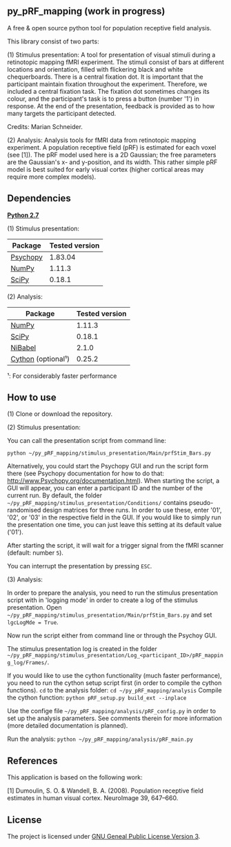 ## py_pRF_mapping (work in progress)
A free & open source python tool for population receptive field analysis.

This library consist of two parts:

(1) Stimulus presentation: A tool for presentation of visual stimuli during a retinotopic mapping fMRI experiment. The stimuli consist of bars at different locations and orientation, filled with flickering black and white chequerboards. There is a central fixation dot. It is important that the participant maintain fixation throughout the experiment. Therefore, we included a central fixation task. The fixation dot sometimes changes its colour, and the participant's task is to press a button (number '1') in response. At the end of the presentation, feedback is provided as to how many targets the participant detected.

Credits: Marian Schneider.

(2) Analysis: Analysis tools for fMRI data from retinotopic mapping experiment. A population receptive field (pRF) is estimated for each voxel (see [1]). The pRF model used here is a 2D Gaussian; the free parameters are the Gaussian's x- and y-position, and its width. This rather simple pRF model is best suited for early visual cortex (higher cortical areas may require more complex models).

## Dependencies
[**Python 2.7**](https://www.python.org/download/releases/2.7/)

(1) Stimulus presentation:

| Package                                  | Tested version |
|------------------------------------------|----------------|
| [Psychopy](http://www.Psychopy.org/)     | 1.83.04        |
| [NumPy](http://www.numpy.org/)           | 1.11.3         |
| [SciPy](http://www.scipy.org/)           | 0.18.1         |

(2) Analysis:

| Package                                  | Tested version |
|------------------------------------------|----------------|
| [NumPy](http://www.numpy.org/)           | 1.11.3         |
| [SciPy](http://www.scipy.org/)           | 0.18.1         |
| [NiBabel](http://nipy.org/nibabel/)      | 2.1.0          |
| [Cython](http://cython.org/) (optional¹) | 0.25.2         |

¹: For considerably faster performance

## How to use

(1) Clone or download the repository.

(2) Stimulus presentation:

You can call the presentation script from command line:

```python ~/py_pRF_mapping/stimulus_presentation/Main/prfStim_Bars.py```

Alternatively, you could start the Psychopy GUI and run the script form there (see Psychopy documentation for how to do that: http://www.Psychopy.org/documentation.html).
When starting the script, a GUI will appear, you can enter a participant ID and the number of the current run. By default, the folder ```~/py_pRF_mapping/stimulus_presentation/Conditions/``` contains pseudo-randomised design matrices for three runs. In order to use these, enter '01', '02', or '03' in the respective field in the GUI. If you would like to simply run the presentation one time, you can just leave this setting at its default value ('01').

After starting the script, it will wait for a trigger signal from the fMRI scanner (default: number ```5```).

You can interrupt the presentation by pressing ```ESC```.

(3) Analysis:

In order to prepare the analysis, you need to run the stimulus presentation script with in 'logging mode' in order to create a log of the stimulus presentation. Open ```~/py_pRF_mapping/stimulus_presentation/Main/prfStim_Bars.py``` and set ```lgcLogMde = True```.

Now run the script either from command line or through the Psychoy GUI.

The stimulus presentation log is created in the folder ```~/py_pRF_mapping/stimulus_presentation/Log_<participant_ID>/pRF_mapping_log/Frames/```.

If you would like to use the cython functionality (much faster performance), you need to run the cython setup script first (in order to compile the cython functions). ```cd``` to the analysis folder:
```cd ~/py_pRF_mapping/analysis```
Compile the cython function:
```python pRF_setup.py build_ext --inplace```

Use the confige file ```~/py_pRF_mapping/analysis/pRF_config.py``` in order to set up the analysis parameters. See comments therein for more information (more detailed documentation is planned).

Run the analysis:
```python ~/py_pRF_mapping/analysis/pRF_main.py```

## References
This application is based on the following work:

[1] Dumoulin, S. O. & Wandell, B. A. (2008). Population receptive field estimates in human visual cortex. NeuroImage 39, 647–660.


## License

The project is licensed under [GNU Geneal Public License Version 3](http://www.gnu.org/licenses/gpl.html).
